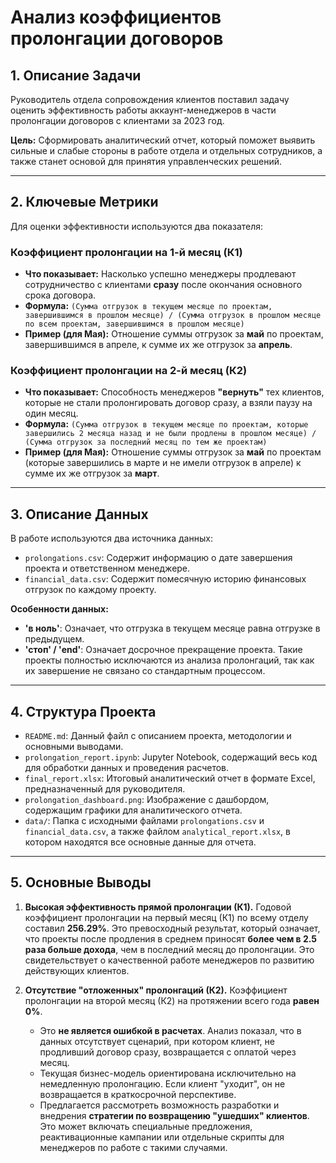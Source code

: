 # Анализ коэффициентов пролонгации договоров

## 1. Описание Задачи

Руководитель отдела сопровождения клиентов поставил задачу оценить эффективность работы аккаунт-менеджеров в части пролонгации договоров с клиентами за 2023 год.

**Цель:** Сформировать аналитический отчет, который поможет выявить сильные и слабые стороны в работе отдела и отдельных сотрудников, а также станет основой для принятия управленческих решений.

---

## 2. Ключевые Метрики

Для оценки эффективности используются два показателя:

### Коэффициент пролонгации на 1-й месяц (К1)

-   **Что показывает:** Насколько успешно менеджеры продлевают сотрудничество с клиентами **сразу** после окончания основного срока договора.
-   **Формула:** `(Сумма отгрузок в текущем месяце по проектам, завершившимся в прошлом месяце) / (Сумма отгрузок в прошлом месяце по всем проектам, завершившимся в прошлом месяце)`
-   **Пример (для Мая):** Отношение суммы отгрузок за **май** по проектам, завершившимся в апреле, к сумме их же отгрузок за **апрель**.

### Коэффициент пролонгации на 2-й месяц (К2)

-   **Что показывает:** Способность менеджеров **"вернуть"** тех клиентов, которые не стали пролонгировать договор сразу, а взяли паузу на один месяц.
-   **Формула:** `(Сумма отгрузок в текущем месяце по проектам, которые завершились 2 месяца назад и не были продлены в прошлом месяце) / (Сумма отгрузок за последний месяц по тем же проектам)`
-   **Пример (для Мая):** Отношение суммы отгрузок за **май** по проектам (которые завершились в марте и не имели отгрузок в апреле) к сумме их же отгрузок за **март**.

---

## 3. Описание Данных

В работе используются два источника данных:

-   `prolongations.csv`: Содержит информацию о дате завершения проекта и ответственном менеджере.
-   `financial_data.csv`: Содержит помесячную историю финансовых отгрузок по каждому проекту.

**Особенности данных:**

-   **'в ноль'**: Означает, что отгрузка в текущем месяце равна отгрузке в предыдущем.
-   **'стоп' / 'end'**: Означает досрочное прекращение проекта. Такие проекты полностью исключаются из анализа пролонгаций, так как их завершение не связано со стандартным процессом.

---

## 4. Структура Проекта

-   `README.md`: Данный файл с описанием проекта, методологии и основными выводами.
-   `prolongation_report.ipynb`: Jupyter Notebook, содержащий весь код для обработки данных и проведения расчетов.
-   `final_report.xlsx`: Итоговый аналитический отчет в формате Excel, предназначенный для руководителя.
-   `prolongation_dashboard.png`: Изображение с дашбордом, содержащим графики для аналитического отчета.
-   `data/`: Папка с исходными файлами `prolongations.csv` и `financial_data.csv`, а также файлом `analytical_report.xlsx`, в котором находятся все основные данные для отчета.

---

## 5. Основные Выводы

1.  **Высокая эффективность прямой пролонгации (К1).**
    Годовой коэффициент пролонгации на первый месяц (К1) по всему отделу составил **256.29%**. Это превосходный результат, который означает, что проекты после продления в среднем приносят **более чем в 2.5 раза больше дохода**, чем в последний месяц до пролонгации. Это свидетельствует о качественной работе менеджеров по развитию действующих клиентов.

2.  **Отсутствие "отложенных" пролонгаций (К2).**
    Коэффициент пролонгации на второй месяц (К2) на протяжении всего года **равен 0%**.
    -   Это **не является ошибкой в расчетах**. Анализ показал, что в данных отсутствует сценарий, при котором клиент, не продливший договор сразу, возвращается с оплатой через месяц.
    -   Текущая бизнес-модель ориентирована исключительно на немедленную пролонгацию. Если клиент "уходит", он не возвращается в краткосрочной перспективе.
    -   Предлагается рассмотреть возможность разработки и внедрения **стратегии по возвращению "ушедших" клиентов**. Это может включать специальные предложения, реактивационные кампании или отдельные скрипты для менеджеров по работе с такими случаями.